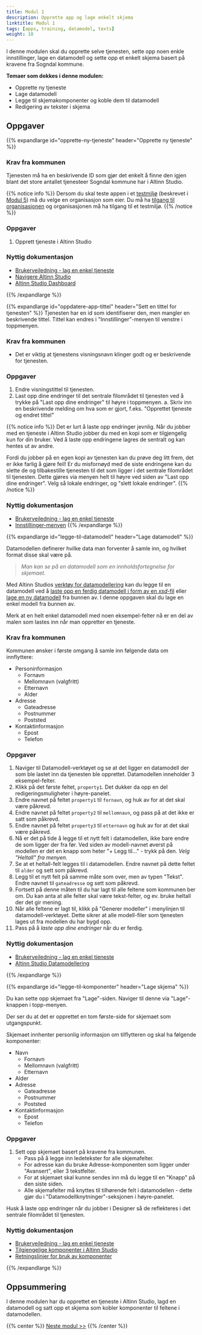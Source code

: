 ```yaml
---
title: Modul 1
description: Opprette app og lage enkelt skjema
linktitle: Modul 1
tags: [apps, training, datamodel, texts]
weight: 10
---
```


I denne modulen skal du opprette selve tjenesten, sette opp noen enkle innstillinger, lage en datamodell og sette 
opp et enkelt skjema basert på kravene fra Sogndal kommune.

**Temaer som dekkes i denne modulen:**

- Opprette ny tjeneste
- Lage datamodell
- Legge til skjemakomponenter og koble dem til datamodell
- Redigering av tekster i skjema

## Oppgaver

{{% expandlarge id="opprette-ny-tjeneste" header="Opprette ny tjeneste" %}}

### Krav fra kommunen

Tjenesten må ha en beskrivende ID som gjør det enkelt å finne den igjen blant det store antallet
tjenesteer Sogndal kommune har i Altinn Studio.

{{% notice info %}}
Dersom du skal teste appen i et [testmiljø](/nb/app/testing/deploy/) (beskrevet i [Modul 5](/nb/altinn-studio/getting-started/app-dev-course-v2/modul5/)) må du velge en organisasjon som eier.
Du må ha [tilgang til organisasjonen](/nb/altinn-studio/getting-started/create-user/#bli-del-av-en-organisasjon) og organisasjonen må ha tilgang til et testmiljø.
 {{% /notice %}}

### Oppgaver

1. Opprett tjeneste i Altinn Studio

### Nyttig dokumentasjon

- [Brukerveiledning - lag en enkel tjeneste](/nb/altinn-studio/guides/basic-form)
- [Navigere Altinn Studio](/nb/app/getting-started/navigation)
- [Altinn Studio Dashboard](/nb/app/getting-started/navigation/dashboard/)

{{% /expandlarge %}}

{{% expandlarge id="oppdatere-app-tittel" header="Sett en tittel for tjenesten" %}}
Tjenesten har en id som identifiserer den, men mangler en beskrivende tittel. 
Tittel kan endres i "Innstillinger"-menyen til venstre i toppmenyen.

### Krav fra kommunen
- Det er viktig at tjenestens visningsnavn klinger godt og er beskrivende for tjenesten.

### Oppgaver

1. Endre visningstittel til tjenesten.
2. Last opp dine endringer til det sentrale filområdet til tjenesten ved å trykke på "Last opp 
dine endringer" til høyre i toppmenyen.
  a. Skriv inn en beskrivende melding om hva som er gjort, f.eks. "Opprettet tjeneste og endret tittel"

{{% notice info %}}
Det er lurt å laste opp endringer jevnlig. Når du jobber med en tjeneste i Altinn Studio jobber du med
en kopi som er tilgjengelig kun for din bruker. Ved å laste opp endringene lagres de sentralt og kan hentes
ut av andre.

Fordi du jobber på en egen kopi av tjenesten kan du prøve deg litt frem, det er ikke farlig å gjøre feil! 
Er du misfornøyd med de siste endringene kan du slette de og tilbakestille tjenesten til det som ligger i det
sentrale filområdet til tjenesten. Dette gjøres via menyen helt til høyre ved siden av 
"Last opp dine endringer". Velg så lokale endringer, og "slett lokale endringer".
{{% /notice %}}
 
### Nyttig dokumentasjon

- [Brukerveiledning - lag en enkel tjeneste](/nb/altinn-studio/guides/basic-form)
- [Innstillinger-menyen](/nb/app/getting-started/create-app/settings/#om-applikasjonen)
{{% /expandlarge %}}

{{% expandlarge id="legge-til-datamodell" header="Lage datamodell" %}}

Datamodellen definerer hvilke data man forventer å samle inn, og hvilket format disse skal være på. 
> _Man kan se på en datamodell som en innholdsfortegnelse for skjemaet._

Med Altinn Studios [verktøy for datamodellering](/nb/altinn-studio/reference/data/data-modeling/)
 kan du legge til en datamodell ved å [laste opp en ferdig datamodell i form av en _xsd_-fil](/nb/altinn-studio/reference/data/data-modeling/#laste-opp-og-vise-datamodell)
  eller [lage en ny datamodell](/nb/altinn-studio/reference/data/data-modeling/#lage-ny-datamodell) fra bunnen av.
I denne oppgaven skal du lage en enkel modell fra bunnen av.

Merk at en helt enkel datamodell med noen eksempel-felter nå er en del av malen som lastes inn når 
man oppretter en tjeneste.

### Krav fra kommunen

Kommunen ønsker i første omgang å samle inn følgende data om innflyttere:
- Personinformasjon
  - Fornavn
  - Mellomnavn (valgfritt)
  - Etternavn
  - Alder
- Adresse
  - Gateadresse
  - Postnummer
  - Poststed
- Kontaktinformasjon
  - Epost
  - Telefon

### Oppgaver

1. Naviger til Datamodell-verktøyet og se at det ligger en datamodell der som ble lastet inn da tjenesten
ble opprettet. Datamodellen inneholder 3 eksempel-felter.
2. Klikk på det første feltet, `property1`. Det dukker da opp en del redigeringsmuligheter i høyre-panelet.
3. Endre navnet på feltet `property1` til `fornavn`, og huk av for at det skal være påkrevd.
4. Endre navnet på feltet `property2` til `mellomnavn`, og pass på at det ikke er satt som påkrevd.
5. Endre navnet på feltet `property3` til `etternavn` og huk av for at det skal være påkrevd.
6. Nå er det på tide å legge til et nytt felt i datamodellen, ikke bare endre de som ligger der fra før. 
Ved siden av modell-navnet øverst på modellen er det en knapp som heter "+ Legg til..." - trykk på den.
_Velg "Heltall" fra menyen._
1. Se at et heltall-felt legges til i datamodellen. Endre navnet på dette feltet til `alder` og sett som påkrevd.
2. Legg til et nytt felt på samme måte som over, men av typen "Tekst". Endre navnet til `gateadresse` og sett som påkrevd.
3. Fortsett på denne måten til du har lagt til alle feltene som kommunen ber om. Du kan anta at alle felter skal være 
tekst-felter, og ev. bruke heltall der det gir mening. 
1.  Når alle feltene er lagt til, klikk på "Generer modeller" i menylinjen til datamodell-verktøyet.
  Dette sikrer at alle modell-filer som tjenesten lages ut fra modellen du har bygd opp.
1.  Pass på å _laste opp dine endringer_ når du er ferdig. 

### Nyttig dokumentasjon

- [Brukerveiledning - lag en enkel tjeneste](/nb/altinn-studio/guides/basic-form)
- [Altinn Studio Datamodellering](/nb/app/getting-started/create-app/datamodel)

{{% /expandlarge %}}

{{% expandlarge id="legge-til-komponenter" header="Lage skjema" %}}

Du kan sette opp skjemaet fra "Lage"-siden. Naviger til denne via "Lage"-knappen i topp-menyen.

Der ser du at det er opprettet en tom første-side for skjemaet som utgangspunkt.

Skjemaet innhenter personlig informasjon om tilflytteren og skal ha følgende komponenter:
- Navn
  - Fornavn
  - Mellomnavn (valgfritt)
  - Etternavn
- Alder
- Adresse
  - Gateadresse
  - Postnummer
  - Poststed
- Kontaktinformasjon
  - Epost
  - Telefon

### Oppgaver

1. Sett opp skjemaet basert på kravene fra kommunen.
   - Pass på å legge inn ledetekster for alle skjemafelter.
   - For adresse kan du bruke Adresse-komponenten som ligger under "Avansert", eller 3 tekstfelter.
   - For at skjemaet skal kunne sendes inn må du legge til en "Knapp" på den siste siden.
   - Alle skjemafelter må knyttes til tilhørende felt i datamodellen - dette gjør du i "Datamodellknytninger"-seksjonen
      i høyre-panelet.

Husk å laste opp endringer når du jobber i Designer så de reflekteres i det sentrale filområdet til tjenesten.

### Nyttig dokumentasjon

- [Brukerveiledning - lag en enkel tjeneste](/nb/altinn-studio/guides/basic-form)
- [Tilgjengelige komponenter i Altinn Studio](/altinn-studio/designer/build-app/ui-designer/components/)
- [Retningslinjer for bruk av komponenter](/nb/altinn-studio/guides/design/guidelines/components/)

{{% /expandlarge %}}

## Oppsummering

I denne modulen har du opprettet en tjeneste i Altinn Studio,
lagd en datamodell og satt opp et skjema som kobler komponenter til feltene i datamodellen.

{{% center %}}
[Neste modul >>](../modul2/)
{{% /center %}}
